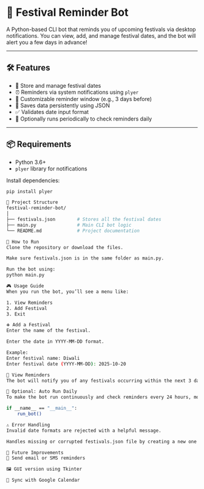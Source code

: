 # 🎉 Festival Reminder Bot

A Python-based CLI bot that reminds you of upcoming festivals via desktop notifications. You can view, add, and manage festival dates, and the bot will alert you a few days in advance!

---

## 🛠️ Features

- 📅 Store and manage festival dates
- ⏰ Reminders via system notifications using `plyer`
- 🧠 Customizable reminder window (e.g., 3 days before)
- 💾 Saves data persistently using JSON
- ✅ Validates date input format
- 🔁 Optionally runs periodically to check reminders daily

---

## 📦 Requirements

- Python 3.6+
- `plyer` library for notifications

Install dependencies:
```bash
pip install plyer

📂 Project Structure
festival-reminder-bot/
│
├── festivals.json        # Stores all the festival dates
├── main.py               # Main CLI bot logic
└── README.md             # Project documentation

🚀 How to Run
Clone the repository or download the files.

Make sure festivals.json is in the same folder as main.py.

Run the bot using:
python main.py

🎮 Usage Guide
When you run the bot, you’ll see a menu like:

1. View Reminders
2. Add Festival
3. Exit

➕ Add a Festival
Enter the name of the festival.

Enter the date in YYYY-MM-DD format.

Example:
Enter festival name: Diwali
Enter festival date (YYYY-MM-DD): 2025-10-20

🔔 View Reminders
The bot will notify you of any festivals occurring within the next 3 days (configurable).

🔁 Optional: Auto Run Daily
To make the bot run continuously and check reminders every 24 hours, modify main.py to call the run_bot() function instead of the CLI menu:

if __name__ == "__main__":
    run_bot()

⚠️ Error Handling
Invalid date formats are rejected with a helpful message.

Handles missing or corrupted festivals.json file by creating a new one.

🌟 Future Improvements
📧 Send email or SMS reminders

🖼️ GUI version using Tkinter

📆 Sync with Google Calendar

